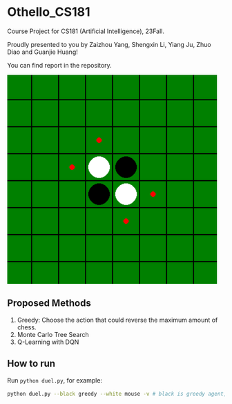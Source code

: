 # Othello_CS181

Course Project for CS181 (Artificial Intelligence), 23Fall.

Proudly presented to you by Zaizhou Yang, Shengxin Li, Yiang Ju, Zhuo Diao and Guanjie Huang!

You can find report in the repository.

![Demo](./doc/demo.gif)

## Proposed Methods

1. Greedy: Choose the action that could reverse the maximum amount of chess.
2. Monte Carlo Tree Search
3. Q-Learning with DQN

## How to run

Run `python duel.py`, for example:

```bash
python duel.py --black greedy --white mouse -v # black is greedy agent, white is mouse agent (controled by human), -v means to show the board
``` 
